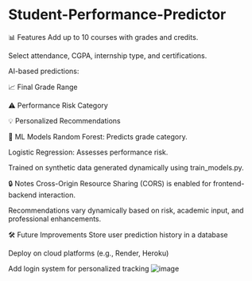 # Student-Performance-Predictor
📊 Features
Add up to 10 courses with grades and credits.

Select attendance, CGPA, internship type, and certifications.


AI-based predictions:

📈 Final Grade Range

⚠️ Performance Risk Category

💡 Personalized Recommendations


🧠 ML Models
Random Forest: Predicts grade category.

Logistic Regression: Assesses performance risk.

Trained on synthetic data generated dynamically using train_models.py.


🔒 Notes
Cross-Origin Resource Sharing (CORS) is enabled for frontend-backend interaction.

Recommendations vary dynamically based on risk, academic input, and professional enhancements.


🛠 Future Improvements
Store user prediction history in a database

Deploy on cloud platforms (e.g., Render, Heroku)

Add login system for personalized tracking
![image](https://github.com/user-attachments/assets/f648c3e3-6f0c-4363-adb2-0fa85e479756)

